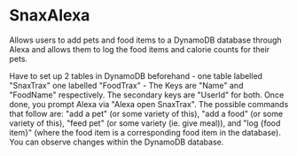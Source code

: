 # SnaxAlexa
Allows users to add pets and food items to a DynamoDB database through Alexa and allows them to log the food items and calorie counts for their pets.

Have to set up 2 tables in DynamoDB beforehand - one table labelled "SnaxTrax" one labelled "FoodTrax" - The Keys are "Name" and "FoodName" respectively. The secondary keys are "UserId" for both. Once done, you prompt Alexa via "Alexa open SnaxTrax". The possible commands that follow are: "add a pet" (or some variety of this), "add a food" (or some variety of this), "feed pet" (or some variety (ie. give meal)), and "log {food item}" (where the food item is a corresponding food item in the database). You can observe changes within the DynamoDB database. 
